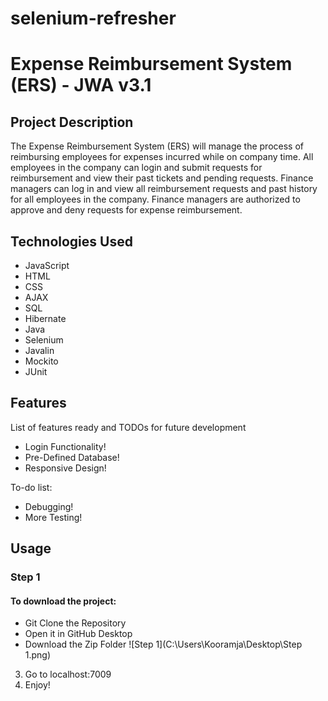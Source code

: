# selenium-refresher

# Expense Reimbursement System (ERS) - JWA v3.1

## Project Description

The Expense Reimbursement System (ERS) will manage the process of reimbursing employees for expenses incurred while on company time. All employees in the company can login and submit requests for reimbursement and view their past tickets and pending requests. Finance managers can log in and view all reimbursement requests and past history for all employees in the company. Finance managers are authorized to approve and deny requests for expense reimbursement.

## Technologies Used

* JavaScript
* HTML
* CSS
* AJAX
* SQL
* Hibernate
* Java
* Selenium
* Javalin
* Mockito
* JUnit

## Features

List of features ready and TODOs for future development
* Login Functionality!
* Pre-Defined Database!
* Responsive Design!

To-do list:
* Debugging!
* More Testing!

## Usage

### Step 1
#### To download the project:
* Git Clone the Repository
* Open it in GitHub Desktop
* Download the Zip Folder
![Step 1](C:\Users\Kooramja\Desktop\Step 1.png)



3. Go to localhost:7009
4. Enjoy!
